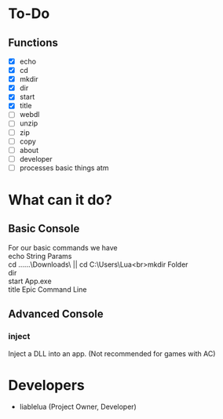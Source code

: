 # To-Do
## Functions
- [x] echo
- [x] cd
- [x] mkdir
- [x] dir
- [x] start
- [x] title
- [ ] webdl
- [ ] unzip
- [ ] zip
- [ ] copy
- [ ] about
- [ ] developer
- [ ] processes
basic things atm
# What can it do?
## Basic Console
For our basic commands we have<br>echo String Params<br>cd ..\..\..\Downloads\ || cd C:\Users\Lua\<br>mkdir Folder<br>dir<br>start App.exe<br>title Epic Command Line
## Advanced Console
### inject
Inject a DLL into an app. (Not recommended for games with AC)
# Developers
- liablelua (Project Owner, Developer)

